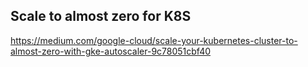 ## Scale to almost zero for K8S

https://medium.com/google-cloud/scale-your-kubernetes-cluster-to-almost-zero-with-gke-autoscaler-9c78051cbf40
